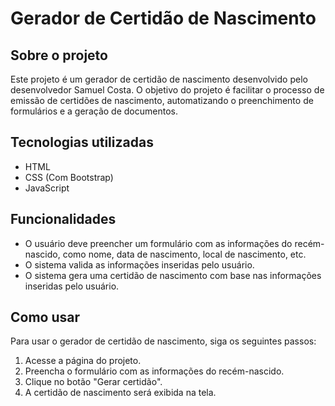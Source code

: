 # Gerador de Certidão de Nascimento

## Sobre o projeto

Este projeto é um gerador de certidão de nascimento desenvolvido pelo desenvolvedor Samuel Costa. O objetivo do projeto é facilitar o processo de emissão de certidões de nascimento, automatizando o preenchimento de formulários e a geração de documentos.

## Tecnologias utilizadas

* HTML
* CSS (Com Bootstrap)
* JavaScript

## Funcionalidades

* O usuário deve preencher um formulário com as informações do recém-nascido, como nome, data de nascimento, local de nascimento, etc.
* O sistema valida as informações inseridas pelo usuário.
* O sistema gera uma certidão de nascimento com base nas informações inseridas pelo usuário.

## Como usar

Para usar o gerador de certidão de nascimento, siga os seguintes passos:

1. Acesse a página do projeto.
2. Preencha o formulário com as informações do recém-nascido.
3. Clique no botão "Gerar certidão".
4. A certidão de nascimento será exibida na tela.
